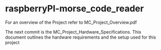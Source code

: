 # raspberryPI-morse_code_reader

For an overview of the Project refer to MC_Project_Overview.pdf

The next commit is the MC_Project_Hardware_Specifications. This document outlines the hardware requirements and the setup used for this project

